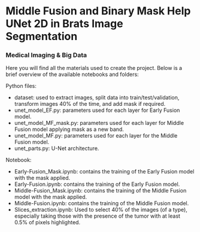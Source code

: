 # Middle Fusion and Binary Mask Help UNet 2D in Brats Image Segmentation
### Medical Imaging & Big Data

Here you will find all the materials used to create the project. Below is a brief overview of the available notebooks and folders:

Python files:
* dataset: used to extract images, split data into train/test/validation, transform images 40% of the time, and add mask if required.
* unet_model_EF.py: parameters used for each layer for Early Fusion model.
* unet_model_MF_mask.py: parameters used for each layer for Middle Fusion model applying mask as a new band.
* unet_model_MF.py: parameters used for each layer for the Middle Fusion model.
* unet_parts.py: U-Net architecture.

Notebook:
* Early-Fusion_Mask.ipynb: contains the training of the Early Fusion model with the mask applied.
* Early-Fusion.ipynb: contains the training of the Early Fusion model.
* Middle-Fusion_Mask.ipynb: contains the training of the Middle Fusion model with the mask applied.
* Middle-Fusion.ipynb: contains the training of the Middle Fusion model.
* Slices_extraction.ipynb: Used to select 40% of the images (of a type), especially taking those with the presence of the tumor with at least 0.5% of pixels highlighted.
